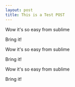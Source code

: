```yaml
---
layout: post
title: This is a Test POST
---
```


Wow it's so easy from sublime 

Bring it!

Wow it's so easy from sublime 

Bring it!

Wow it's so easy from sublime 

Bring it!



